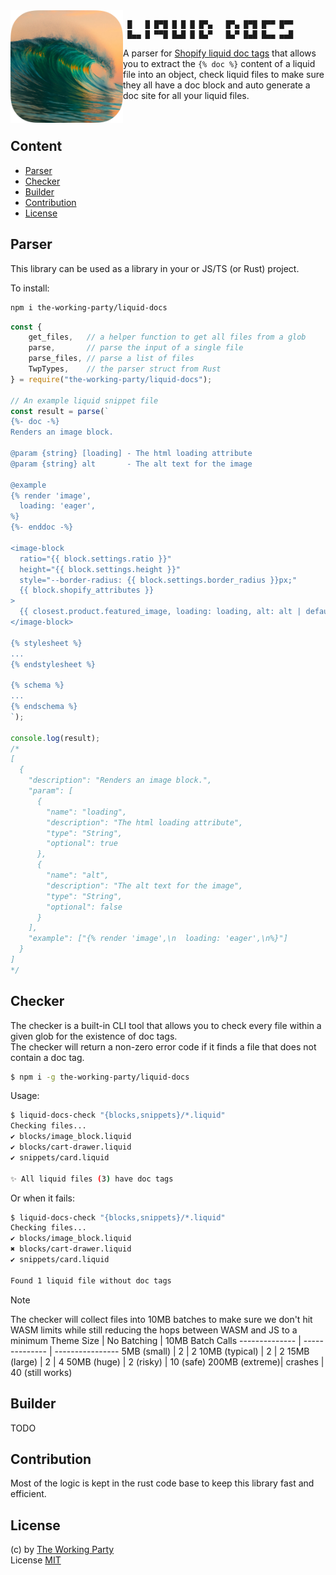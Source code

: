 <img src="assets/logo.png" alt="Liquid Docs Logo" width="180" height="180" align="left">

```
 █   █ █▀█ █ █ █ █▀▄   █▀▄ █▀█ █▀▀ █▀▀
 █▄▄ █ ▀▀█ █▄█ █ █▄▀   █▄▀ █▄█ █▄▄ ▄▄█
```

A parser for [Shopify liquid doc tags](https://shopify.dev/docs/storefronts/themes/tools/liquid-doc)
that allows you to extract the `{% doc %}` content of a liquid file into an object, check liquid files
to make sure they all have a doc block and auto generate a doc site for all your liquid files.

<br>

## Content

- [Parser](#parser)
- [Checker](#checker)
- [Builder](#builder)
- [Contribution](#contribution)
- [License](#license)

## Parser

This library can be used as a library in your or JS/TS (or Rust) project.

To install:
```sh
npm i the-working-party/liquid-docs
```

```js
const {
	get_files,   // a helper function to get all files from a glob
	parse,       // parse the input of a single file
	parse_files, // parse a list of files
	TwpTypes,    // the parser struct from Rust
} = require("the-working-party/liquid-docs");

// An example liquid snippet file
const result = parse(`
{%- doc -%}
Renders an image block.

@param {string} [loading] - The html loading attribute
@param {string} alt       - The alt text for the image

@example
{% render 'image',
  loading: 'eager',
%}
{%- enddoc -%}

<image-block
  ratio="{{ block.settings.ratio }}"
  height="{{ block.settings.height }}"
  style="--border-radius: {{ block.settings.border_radius }}px;"
  {{ block.shopify_attributes }}
>
  {{ closest.product.featured_image, loading: loading, alt: alt | default: closest.product.title }}
</image-block>

{% stylesheet %}
...
{% endstylesheet %}

{% schema %}
...
{% endschema %}
`);

console.log(result);
/*
[
  {
    "description": "Renders an image block.",
    "param": [
      {
        "name": "loading",
        "description": "The html loading attribute",
        "type": "String",
        "optional": true
      },
      {
        "name": "alt",
        "description": "The alt text for the image",
        "type": "String",
        "optional": false
      }
    ],
    "example": ["{% render 'image',\n  loading: 'eager',\n%}"]
  }
]
*/
```

## Checker

The checker is a built-in CLI tool that allows you to check every file within a
given glob for the existence of doc tags.<br>
The checker will return a non-zero error code if it finds a file that does not
contain a doc tag.

```sh
$ npm i -g the-working-party/liquid-docs
```

Usage:
```sh
$ liquid-docs-check "{blocks,snippets}/*.liquid"
Checking files...
✔️ blocks/image_block.liquid
✔️ blocks/cart-drawer.liquid
✔️ snippets/card.liquid

✨ All liquid files (3) have doc tags
```

Or when it fails:
```sh
$ liquid-docs-check "{blocks,snippets}/*.liquid"
Checking files...
✔️ blocks/image_block.liquid
✖️ blocks/cart-drawer.liquid
✔️ snippets/card.liquid

Found 1 liquid file without doc tags
```

> [!NOTE]
> The checker will collect files into 10MB batches to make sure we don't hit
> WASM limits while still reducing the hops between WASM and JS to a minimum
> Theme Size     | No Batching    | 10MB Batch Calls
> -------------- | -------------- | ----------------
> 5MB (small)    | 2              | 2
> 10MB (typical) | 2              | 2
> 15MB (large)   | 2              | 4
> 50MB (huge)    | 2 (risky)      | 10 (safe)
> 200MB (extreme)| crashes        | 40 (still works)

## Builder

TODO

## Contribution

Most of the logic is kept in the rust code base to keep this library fast and
efficient.

## License

(c) by [The Working Party](https://theworkingparty.com.au/)<br>
License [MIT](./LICENSE)
